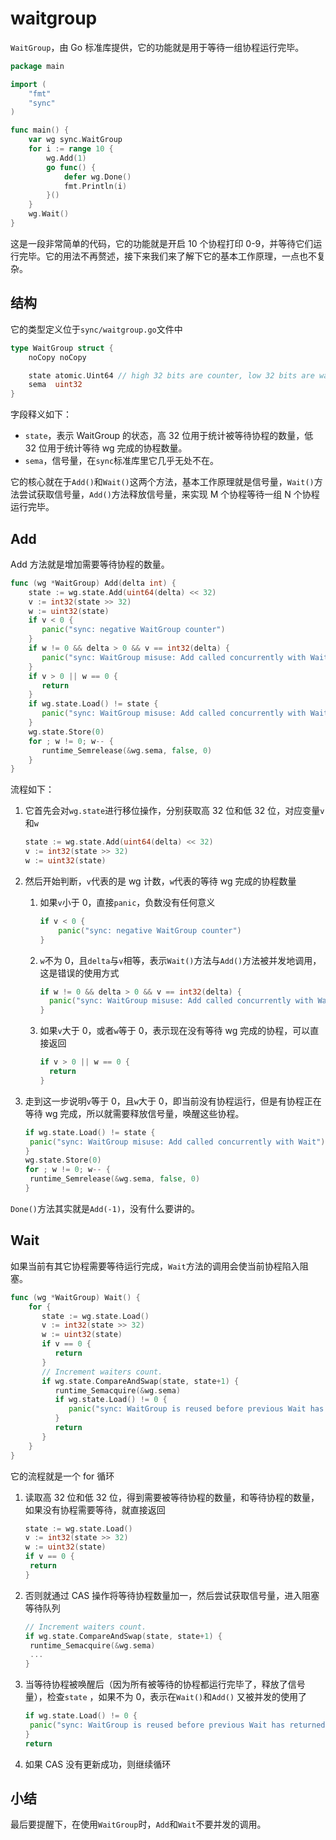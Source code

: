 # waitgroup

`WaitGroup`，由 Go 标准库提供，它的功能就是用于等待一组协程运行完毕。

```go
package main

import (
	"fmt"
	"sync"
)

func main() {
	var wg sync.WaitGroup
	for i := range 10 {
		wg.Add(1)
		go func() {
			defer wg.Done()
			fmt.Println(i)
		}()
	}
	wg.Wait()
}
```

这是一段非常简单的代码，它的功能就是开启 10 个协程打印 0-9，并等待它们运行完毕。它的用法不再赘述，接下来我们来了解下它的基本工作原理，一点也不复杂。

## 结构

它的类型定义位于`sync/waitgroup.go`文件中

```go
type WaitGroup struct {
	noCopy noCopy

	state atomic.Uint64 // high 32 bits are counter, low 32 bits are waiter count.
	sema  uint32
}
```

字段释义如下：

- `state`，表示 WaitGroup 的状态，高 32 位用于统计被等待协程的数量，低 32 位用于统计等待 wg 完成的协程数量。
- `sema`，信号量，在`sync`标准库里它几乎无处不在。

它的核心就在于`Add()`和`Wait()`这两个方法，基本工作原理就是信号量，`Wait()`方法尝试获取信号量，`Add()`方法释放信号量，来实现
M 个协程等待一组 N 个协程运行完毕。

## Add

Add 方法就是增加需要等待协程的数量。

```go
func (wg *WaitGroup) Add(delta int) {
    state := wg.state.Add(uint64(delta) << 32)
    v := int32(state >> 32)
    w := uint32(state)
    if v < 0 {
       panic("sync: negative WaitGroup counter")
    }
    if w != 0 && delta > 0 && v == int32(delta) {
       panic("sync: WaitGroup misuse: Add called concurrently with Wait")
    }
    if v > 0 || w == 0 {
       return
    }
    if wg.state.Load() != state {
       panic("sync: WaitGroup misuse: Add called concurrently with Wait")
    }
    wg.state.Store(0)
    for ; w != 0; w-- {
       runtime_Semrelease(&wg.sema, false, 0)
    }
}
```

流程如下：

1. 它首先会对`wg.state`进行移位操作，分别获取高 32 位和低 32 位，对应变量`v`和`w`

   ```go
   state := wg.state.Add(uint64(delta) << 32)
   v := int32(state >> 32)
   w := uint32(state)
   ```

2. 然后开始判断，`v`代表的是 wg 计数，`w`代表的等待 wg 完成的协程数量

   1. 如果`v`小于 0，直接`panic`，负数没有任何意义

      ```go
      if v < 0 {
          panic("sync: negative WaitGroup counter")
      }
      ```

   2. `w`不为 0，且`delta`与`v`相等，表示`Wait()`方法与`Add()`方法被并发地调用，这是错误的使用方式

      ```go
      if w != 0 && delta > 0 && v == int32(delta) {
      	panic("sync: WaitGroup misuse: Add called concurrently with Wait")
      }
      ```

   3. 如果`v`大于 0，或者`w`等于 0，表示现在没有等待 wg 完成的协程，可以直接返回

      ```go
      if v > 0 || w == 0 {
      	return
      }
      ```

3. 走到这一步说明`v`等于 0，且`w`大于 0，即当前没有协程运行，但是有协程正在等待 wg 完成，所以就需要释放信号量，唤醒这些协程。

   ```go
   if wg.state.Load() != state {
   	panic("sync: WaitGroup misuse: Add called concurrently with Wait")
   }
   wg.state.Store(0)
   for ; w != 0; w-- {
   	runtime_Semrelease(&wg.sema, false, 0)
   }
   ```

`Done()`方法其实就是`Add(-1)`，没有什么要讲的。

## Wait

如果当前有其它协程需要等待运行完成，`Wait`方法的调用会使当前协程陷入阻塞。

```go
func (wg *WaitGroup) Wait() {
    for {
       state := wg.state.Load()
       v := int32(state >> 32)
       w := uint32(state)
       if v == 0 {
          return
       }
       // Increment waiters count.
       if wg.state.CompareAndSwap(state, state+1) {
          runtime_Semacquire(&wg.sema)
          if wg.state.Load() != 0 {
             panic("sync: WaitGroup is reused before previous Wait has returned")
          }
          return
       }
    }
}
```

它的流程就是一个 for 循环

1. 读取高 32 位和低 32 位，得到需要被等待协程的数量，和等待协程的数量，如果没有协程需要等待，就直接返回

   ```go
   state := wg.state.Load()
   v := int32(state >> 32)
   w := uint32(state)
   if v == 0 {
   	return
   }
   ```

2. 否则就通过 CAS 操作将等待协程数量加一，然后尝试获取信号量，进入阻塞等待队列

   ```go
   // Increment waiters count.
   if wg.state.CompareAndSwap(state, state+1) {
   	runtime_Semacquire(&wg.sema)
   	...
   }
   ```

3. 当等待协程被唤醒后（因为所有被等待的协程都运行完毕了，释放了信号量），检查`state` ，如果不为 0，表示在`Wait()`和`Add()`
   又被并发的使用了

   ```go
   if wg.state.Load() != 0 {
   	panic("sync: WaitGroup is reused before previous Wait has returned")
   }
   return
   ```

4. 如果 CAS 没有更新成功，则继续循环

## 小结

最后要提醒下，在使用`WaitGroup`时，`Add`和`Wait`不要并发的调用。
